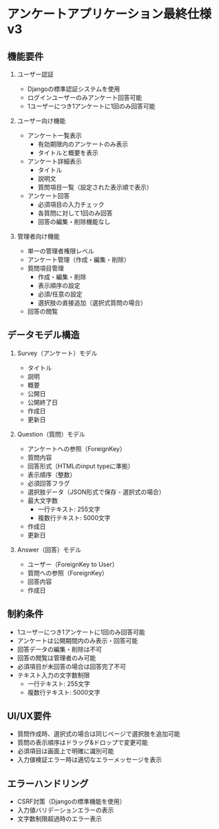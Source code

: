 # アンケートアプリケーション最終仕様 v3

## 機能要件

1. ユーザー認証
   - Djangoの標準認証システムを使用
   - ログインユーザーのみアンケート回答可能
   - 1ユーザーにつき1アンケートに1回のみ回答可能

2. ユーザー向け機能
   - アンケート一覧表示
     - 有効期限内のアンケートのみ表示
     - タイトルと概要を表示
   - アンケート詳細表示
     - タイトル
     - 説明文
     - 質問項目一覧（設定された表示順で表示）
   - アンケート回答
     - 必須項目の入力チェック
     - 各質問に対して1回のみ回答
     - 回答の編集・削除機能なし

3. 管理者向け機能
   - 単一の管理者権限レベル
   - アンケート管理（作成・編集・削除）
   - 質問項目管理
     - 作成・編集・削除
     - 表示順序の設定
     - 必須/任意の設定
     - 選択肢の直接追加（選択式質問の場合）
   - 回答の閲覧

## データモデル構造
1. Survey（アンケート）モデル
   - タイトル
   - 説明
   - 概要
   - 公開日
   - 公開終了日
   - 作成日
   - 更新日

2. Question（質問）モデル
   - アンケートへの参照（ForeignKey）
   - 質問内容
   - 回答形式（HTMLのinput typeに準拠）
   - 表示順序（整数）
   - 必須回答フラグ
   - 選択肢データ（JSON形式で保存 - 選択式の場合）
   - 最大文字数
     - 一行テキスト: 255文字
     - 複数行テキスト: 5000文字
   - 作成日
   - 更新日

3. Answer（回答）モデル
   - ユーザー（ForeignKey to User）
   - 質問への参照（ForeignKey）
   - 回答内容
   - 作成日

## 制約条件
- 1ユーザーにつき1アンケートに1回のみ回答可能
- アンケートは公開期間内のみ表示・回答可能
- 回答データの編集・削除は不可
- 回答の閲覧は管理者のみ可能
- 必須項目が未回答の場合は回答完了不可
- テキスト入力の文字数制限
  - 一行テキスト: 255文字
  - 複数行テキスト: 5000文字

## UI/UX要件
- 質問作成時、選択式の場合は同じページで選択肢を追加可能
- 質問の表示順序はドラッグ&ドロップで変更可能
- 必須項目は画面上で明確に識別可能
- 入力値検証エラー時は適切なエラーメッセージを表示

## エラーハンドリング
- CSRF対策（Djangoの標準機能を使用）
- 入力値バリデーションエラーの表示
- 文字数制限超過時のエラー表示
